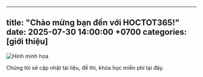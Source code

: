 
---
title: "Chào mừng bạn đến với HOCTOT365!"
date: 2025-07-30 14:00:00 +0700
categories: [giới thiệu]
---

![Hình minh họa](/assets/image.png)

Chúng tôi sẽ cập nhật tài liệu, đề thi, khóa học miễn phí tại đây.